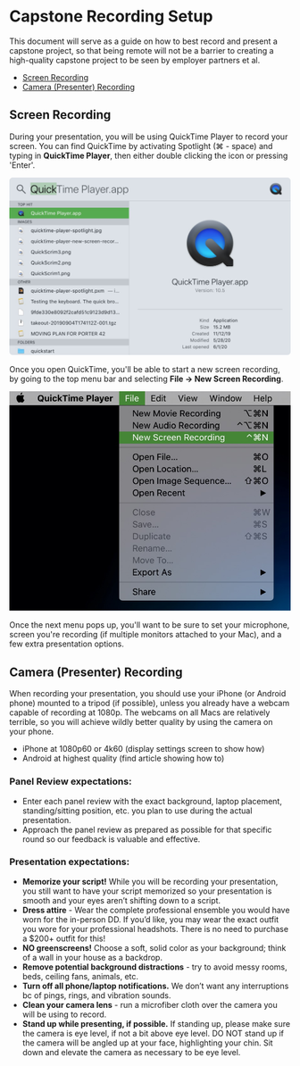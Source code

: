 # Capstone Recording Setup
This document will serve as a guide on how to best record and present a capstone project, so that being remote will not be a barrier to creating a high-quality capstone project to be seen by employer partners et al.

* [Screen Recording](#screen-recording)
* [Camera (Presenter) Recording](#camera-presenter-recording)

## Screen Recording
During your presentation, you will be using QuickTime Player to record your screen. You can find QuickTime by activating Spotlight (⌘ - space) and typing in **QuickTime Player**, then either double clicking the icon or pressing 'Enter'.

![QuickTime Player - Spotlight](img/quicktime-player-spotlight.jpg)

 Once you open QuickTime, you'll be able to start a new screen recording, by going to the top menu bar and selecting **File -> New Screen Recording**.
 
![QuickTime Player New Screen Recording](img/quicktime-player-new-screen-recording.jpg)

Once the next menu pops up, you'll want to be sure to set your microphone, screen you're recording (if multiple monitors attached to your Mac), and a few extra presentation options.

## Camera (Presenter) Recording
When recording your presentation, you should use your iPhone (or Android phone) mounted to a tripod (if possible), unless you already have a webcam capable of recording at 1080p. The webcams on all Macs are relatively terrible, so you will achieve wildly better quality by using the camera on your phone.

* iPhone at 1080p60 or 4k60 (display settings screen to show how)
* Android at highest quality (find article showing how to)

### Panel Review expectations:
* Enter each panel review with the exact background, laptop placement, standing/sitting position, etc. you plan to use during the actual presentation.
* Approach the panel review as prepared as possible for that specific round so our feedback is valuable and effective.
 
### Presentation expectations:
* **Memorize your script!** While you will be recording your presentation, you still want to have your script memorized so your presentation is smooth and your eyes aren’t shifting down to a script.
* **Dress attire** - Wear the complete professional ensemble you would have worn for the in-person DD. If you’d like, you may wear the exact outfit you wore for your professional headshots. There is no need to purchase a $200+ outfit for this!
* **NO greenscreens!** Choose a soft, solid color as your background; think of a wall in your house as a backdrop.
* **Remove potential background distractions** - try to avoid messy rooms, beds, ceiling fans, animals, etc.
* **Turn off all phone/laptop notifications.** We don’t want any interruptions bc of pings, rings, and vibration sounds.
* **Clean your camera lens** - run a microfiber cloth over the camera you will be using to record.
* **Stand up while presenting, if possible.** If standing up, please make sure the camera is eye level, if not a bit above eye level. DO NOT stand up if the camera will be angled up at your face, highlighting your chin. Sit down and elevate the camera as necessary to be eye level.